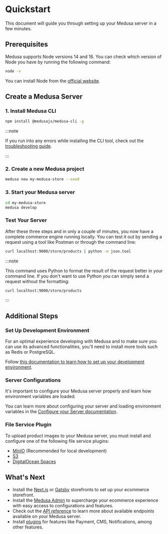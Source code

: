 # Quickstart

This document will guide you through setting up your Medusa server in a few minutes.

## Prerequisites

Medusa supports Node versions 14 and 16. You can check which version of Node you have by running the following command:

```bash noReport
node -v
```

You can install Node from the [official website](https://nodejs.org/en/).

## Create a Medusa Server

### 1. Install Medusa CLI

   ```bash npm2yarn noReport
   npm install @medusajs/medusa-cli -g
   ```

:::note

If you run into any errors while installing the CLI tool, check out the [troubleshooting guide](../troubleshooting/cli-installation-errors.mdx).

:::

### 2. Create a new Medusa project

   ```bash noReport
   medusa new my-medusa-store --seed
   ```

### 3. Start your Medusa server

   ```bash noReport
   cd my-medusa-store
   medusa develop
   ```

### Test Your Server

After these three steps and in only a couple of minutes, you now have a complete commerce engine running locally. You can test it out by sending a request using a tool like Postman or through the command line:

```bash noReport
curl localhost:9000/store/products | python -m json.tool
```

:::note

This command uses Python to format the result of the request better in your command line. If you don't want to use Python you can simply send a request without the formatting:

```bash noReport
curl localhost:9000/store/products
```

:::

## Additional Steps

### Set Up Development Environment

For an optimal experience developing with Medusa and to make sure you can use its advanced functionalities, you'll need to install more tools such as Redis or PostgreSQL.

Follow [this documentation to learn how to set up your development environment](../tutorial/0-set-up-your-development-environment.mdx).

### Server Configurations

It's important to configure your Medusa server properly and learn how environment variables are loaded.

You can learn more about configuring your server and loading environment variables in the [Configure your Server documentation](../usage/configurations.md).

### File Service Plugin

To upload product images to your Medusa server, you must install and configure one of the following file service plugins:

- [MinIO](../add-plugins/minio.md) (Recommended for local development)
- [S3](../add-plugins/s3.md)
- [DigitalOcean Spaces](../add-plugins/spaces.md)

## What's Next

- Install the [Next.js](../starters/nextjs-medusa-starter.md) or [Gatsby](../starters/gatsby-medusa-starter.md) storefronts to set up your ecommerce storefront.
- Install the [Medusa Admin](../admin/quickstart.md) to supercharge your ecommerce experience with easy access to configurations and features.
- Check out the [API reference](https://docs.medusajs.com/api/store) to learn more about available endpoints available on your Medusa server.
- Install [plugins](https://github.com/medusajs/medusa/tree/master/packages) for features like Payment, CMS, Notifications, among other features.
